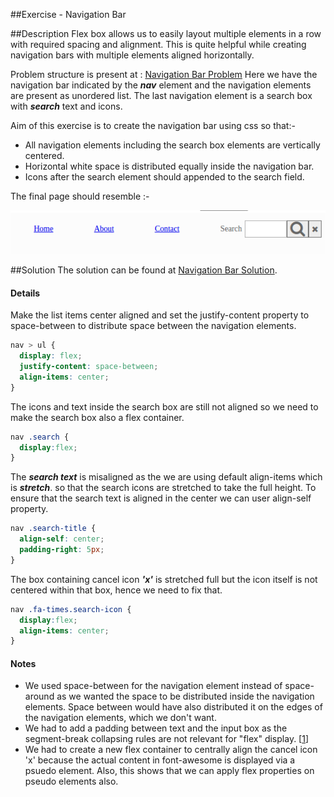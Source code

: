 ##Exercise - Navigation Bar

##Description
Flex box allows us to easily layout multiple elements in a row with required spacing and alignment.
This is quite helpful while creating navigation bars with multiple elements aligned horizontally.

Problem structure is present at : [Navigation Bar Problem](http://jsbin.com/pujafe/1/edit?html,css,output)
Here we have the navigation bar indicated by the ***nav*** element and the navigation elements are present as unordered list.
The last navigation element is a search box with ***search*** text and icons.

Aim of this exercise is to create the navigation bar using css so that:-
* All navigation elements including the search box elements are vertically centered.
* Horizontal white space is distributed equally inside the navigation bar.
* Icons after the search element should appended to the search field.

The final page should resemble :-

 ![Navigation Bar](NavigationBar.png)

##Solution
The solution can be found at [Navigation Bar Solution](https://jsbin.com/qedohil/2/edit?html,css,output).

#### Details

Make the list items center aligned and set the justify-content property to space-between to distribute space between the navigation elements. 
```css
nav > ul {
  display: flex;
  justify-content: space-between;
  align-items: center;
}
```

The icons and text inside the search box are still not aligned so we need to make the search box also a flex container.
```css
nav .search {
  display:flex;
}
```

The ***search text*** is misaligned as the we are using default align-items which is ***stretch***. so that the search icons are stretched to take the full height. 
To ensure that the search text is aligned in the center we can user align-self property.
```css
nav .search-title {
  align-self: center;
  padding-right: 5px;
}
```

The box containing cancel icon ***'x'*** is stretched full but the icon itself is not centered within that box, hence we need to fix that.
```css
nav .fa-times.search-icon {
  display:flex;
  align-items: center;
}
```

#### Notes
* We used space-between for the navigation element instead of space-around as we wanted the space to be distributed inside the navigation elements.
Space between would have also distributed it on the edges of the navigation elements, which we don't want.
* We had to add a padding between text and the input box as the segment-break collapsing rules are not relevant for "flex" display. [[1](https://www.w3.org/TR/css-text-3/#white-space-rules)] 
* We had to create a new flex container to centrally align the cancel icon 'x' because the actual content in font-awesome is displayed via a psuedo element. 
Also, this shows that we can apply flex properties on pseudo elements also.   
